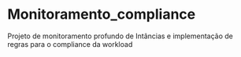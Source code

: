 # Monitoramento_compliance
Projeto de monitoramento profundo de Intâncias e implementação de regras para o compliance da workload 
